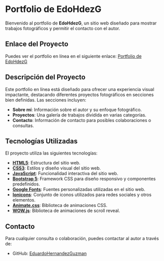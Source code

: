 # Portfolio de EdoHdezG

Bienvenido al portfolio de **EdoHdezG**, un sitio web diseñado para mostrar trabajos fotográficos y permitir el contacto con el autor.

## Enlace del Proyecto

Puedes ver el portfolio en línea en el siguiente enlace: [Portfolio de EdoHdezG](https://edohdezg-photographer.vercel.app/)

## Descripción del Proyecto

Este portfolio en línea está diseñado para ofrecer una experiencia visual impactante, destacando diferentes proyectos fotográficos en secciones bien definidas. Las secciones incluyen:

- **Sobre mí**: Información sobre el autor y su enfoque fotográfico.
- **Proyectos**: Una galería de trabajos dividida en varias categorías.
- **Contacto**: Información de contacto para posibles colaboraciones o consultas.

## Tecnologías Utilizadas

El proyecto utiliza las siguientes tecnologías:

- **[HTML5](https://developer.mozilla.org/en-US/docs/Web/Guide/HTML/HTML5)**: Estructura del sitio web.
- **[CSS3](https://developer.mozilla.org/en-US/docs/Web/CSS)**: Estilos y diseño visual del sitio web.
- **[JavaScript](https://developer.mozilla.org/en-US/docs/Web/JavaScript)**: Funcionalidad interactiva del sitio web.
- **[Bootstrap 5](https://getbootstrap.com/)**: Framework CSS para diseño responsivo y componentes predefinidos.
- **[Google Fonts](https://fonts.google.com/)**: Fuentes personalizadas utilizadas en el sitio web.
- **[Ionicons](https://ionicons.com/)**: Conjunto de iconos utilizados para redes sociales y otros elementos.
- **[Animate.css](https://animate.style/)**: Biblioteca de animaciones CSS.
- **[WOW.js](https://wowjs.uk/)**: Biblioteca de animaciones de scroll reveal.

## Contacto

Para cualquier consulta o colaboración, puedes contactar al autor a través de:

- GitHub: [EduardoHernandezGuzman](https://github.com/EduardoHernandezGuzman)
